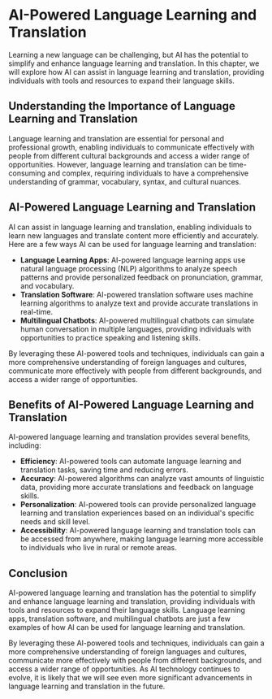 AI-Powered Language Learning and Translation
=========================================================================================================

Learning a new language can be challenging, but AI has the potential to simplify and enhance language learning and translation. In this chapter, we will explore how AI can assist in language learning and translation, providing individuals with tools and resources to expand their language skills.

Understanding the Importance of Language Learning and Translation
-----------------------------------------------------------------

Language learning and translation are essential for personal and professional growth, enabling individuals to communicate effectively with people from different cultural backgrounds and access a wider range of opportunities. However, language learning and translation can be time-consuming and complex, requiring individuals to have a comprehensive understanding of grammar, vocabulary, syntax, and cultural nuances.

AI-Powered Language Learning and Translation
--------------------------------------------

AI can assist in language learning and translation, enabling individuals to learn new languages and translate content more efficiently and accurately. Here are a few ways AI can be used for language learning and translation:

* **Language Learning Apps**: AI-powered language learning apps use natural language processing (NLP) algorithms to analyze speech patterns and provide personalized feedback on pronunciation, grammar, and vocabulary.
* **Translation Software**: AI-powered translation software uses machine learning algorithms to analyze text and provide accurate translations in real-time.
* **Multilingual Chatbots**: AI-powered multilingual chatbots can simulate human conversation in multiple languages, providing individuals with opportunities to practice speaking and listening skills.

By leveraging these AI-powered tools and techniques, individuals can gain a more comprehensive understanding of foreign languages and cultures, communicate more effectively with people from different backgrounds, and access a wider range of opportunities.

Benefits of AI-Powered Language Learning and Translation
--------------------------------------------------------

AI-powered language learning and translation provides several benefits, including:

* **Efficiency**: AI-powered tools can automate language learning and translation tasks, saving time and reducing errors.
* **Accuracy**: AI-powered algorithms can analyze vast amounts of linguistic data, providing more accurate translations and feedback on language skills.
* **Personalization**: AI-powered tools can provide personalized language learning and translation experiences based on an individual's specific needs and skill level.
* **Accessibility**: AI-powered language learning and translation tools can be accessed from anywhere, making language learning more accessible to individuals who live in rural or remote areas.

Conclusion
----------

AI-powered language learning and translation has the potential to simplify and enhance language learning and translation, providing individuals with tools and resources to expand their language skills. Language learning apps, translation software, and multilingual chatbots are just a few examples of how AI can be used for language learning and translation.

By leveraging these AI-powered tools and techniques, individuals can gain a more comprehensive understanding of foreign languages and cultures, communicate more effectively with people from different backgrounds, and access a wider range of opportunities. As AI technology continues to evolve, it is likely that we will see even more significant advancements in language learning and translation in the future.
